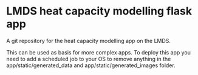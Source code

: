 # LMDS heat capacity modelling flask app

A git repository for the heat capacity modelling app on the LMDS.

This can be used as basis for more complex apps.
To deploy this app you need to add a scheduled job to your OS to remove anything in the app/static/generated_data and app/static/generated_images folder.
